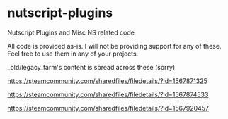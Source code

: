 # nutscript-plugins
Nutscript Plugins and Misc NS related code

All code is provided as-is. I will not be providing support for any of these. Feel free to use them in any of your projects.

_old/legacy_farm's content is spread across these (sorry)

https://steamcommunity.com/sharedfiles/filedetails/?id=1567871325

https://steamcommunity.com/sharedfiles/filedetails/?id=1567874533

https://steamcommunity.com/sharedfiles/filedetails/?id=1567920457
